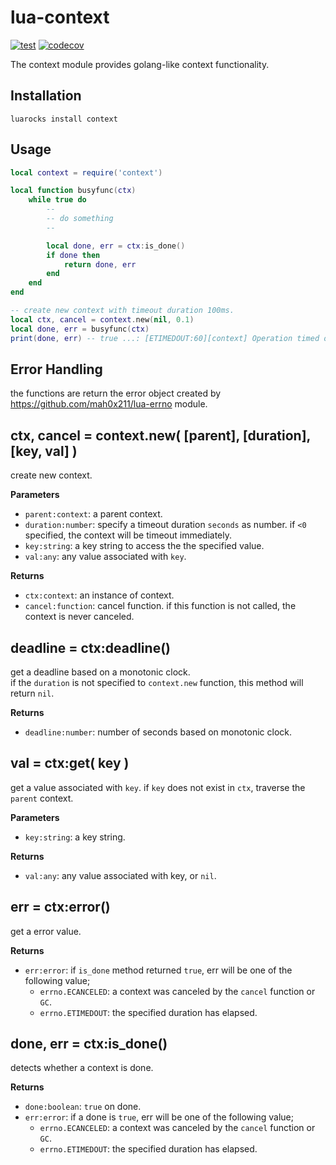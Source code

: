 # lua-context

[![test](https://github.com/mah0x211/lua-context/actions/workflows/test.yml/badge.svg)](https://github.com/mah0x211/lua-context/actions/workflows/test.yml)
[![codecov](https://codecov.io/gh/mah0x211/lua-context/branch/master/graph/badge.svg)](https://codecov.io/gh/mah0x211/lua-context)

The context module provides golang-like context functionality.


## Installation

```
luarocks install context
```


## Usage

```lua
local context = require('context')

local function busyfunc(ctx)
    while true do
        --
        -- do something
        --

        local done, err = ctx:is_done()
        if done then
            return done, err
        end
    end
end

-- create new context with timeout duration 100ms.
local ctx, cancel = context.new(nil, 0.1)
local done, err = busyfunc(ctx)
print(done, err) -- true ...: [ETIMEDOUT:60][context] Operation timed out
```

## Error Handling

the functions are return the error object created by https://github.com/mah0x211/lua-errno module.


## ctx, cancel = context.new( [parent], [duration], [key, val] )

create new context.

**Parameters**

- `parent:context`: a parent context.
- `duration:number`: specify a timeout duration `seconds` as number. if `<0` specified, the context will be timeout immediately.
- `key:string`: a key string to access the the specified value.
- `val:any`: any value associated with `key`.

**Returns**

- `ctx:context`: an instance of context.
- `cancel:function`: cancel function. if this function is not called, the context is never canceled.


## deadline = ctx:deadline()

get a deadline based on a monotonic clock.  
if the `duration` is not specified to `context.new` function, this method will return `nil`.

**Returns**

- `deadline:number`: number of seconds based on monotonic clock.


## val = ctx:get( key )

get a value associated with `key`. if `key` does not exist in `ctx`, traverse the `parent` context.

**Parameters**

- `key:string`: a key string.

**Returns**

- `val:any`: any value associated with key, or `nil`.


## err = ctx:error()

get a error value.

**Returns**

- `err:error`: if `is_done` method returned `true`, err will be one of the following value;
  - `errno.ECANCELED`: a context was canceled by the `cancel` function or `GC`.
  - `errno.ETIMEDOUT`: the specified duration has elapsed.


## done, err = ctx:is_done()

detects whether a context is done.

**Returns**

- `done:boolean`: `true` on done.
- `err:error`: if a done is `true`, err will be one of the following value;
  - `errno.ECANCELED`: a context was canceled by the `cancel` function or `GC`.
  - `errno.ETIMEDOUT`: the specified duration has elapsed.


